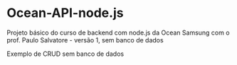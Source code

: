 # Ocean-API-node.js
Projeto básico do curso de backend com node.js da Ocean Samsung com o prof. Paulo Salvatore - versão 1, sem banco de dados

Exemplo de CRUD sem banco de dados
